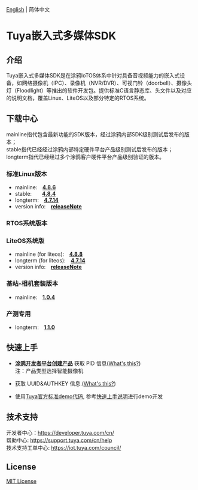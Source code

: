 [English](./README.md) | 简体中文

# Tuya嵌入式多媒体SDK


## 介绍
Tuya嵌入式多媒体SDK是在涂鸦IoTOS体系中针对具备音视频能力的嵌入式设备，如网络摄像机（IPC）、录像机（NVR/DVR）、可视门铃（doorbell）、摄像头灯（Floodlight）等推出的软件开发包。提供标准C语言静态库、头文件以及对应的说明文档，覆盖Linux、LiteOS以及部分特定的RTOS系统。

## 下载中心

mainline指代包含最新功能的SDK版本，经过涂鸦内部SDK级别测试后发布的版本；<br>
stable指代已经经过涂鸦内部特定硬件平台产品级别测试后发布的版本；<br>
longterm指代已经经过多个涂鸦客户硬件平台产品级别验证的版本。

### 标准Linux版本
* mainline:&emsp;**[4.8.6](./Linux/dowload_list_linux_4.8.6.md)**
* stable:&emsp;&emsp;**[4.8.4](./Linux/dowload_list_linux_4.8.4.md)**
* longterm:&emsp;**[4.7.14](./Linux/dowload_list_linux_4.7.14.md)**
* version info:&emsp;**[releaseNote](./Linux/release_note_zh-CN.md)**
### RTOS系统版本

### LiteOS系统版
* mainline (for liteos):&emsp;**[4.8.8](./LiteOS/dowload_list_liteos_4.8.8.md)**
* longterm (for liteos):&emsp;**[4.7.14](./LiteOS/dowload_list_liteos_4.7.14.md)**
* version info:&emsp;**[releaseNote](./LiteOS/release_note_zh-CN.md)**

### 基站-相机套装版本
* mainline:&emsp;**[1.0.4](./Base-station&Camera-Suit/download_list_kit.md)**

### 产测专用
* longterm:&emsp;**[1.1.0](./fac/dowload_list_fac_1.1.0.md)**

## 快速上手

* **[涂鸦开发者平台创建产品](https://developer.tuya.com/cn/docs/iot/configure-in-platform/create-product/create-product?id=K914jp1ijtsfe)** 获取 PID 信息([What's this?](https://github.com/tuya/tuya-iotos-embeded-sdk-multimedia/wiki/What-is#what-is-pid))<br> 
注：产品类型选择智能摄像机

* 获取 UUID&AUTHKEY 信息.([What's this?](https://github.com/tuya/tuya-iotos-embeded-sdk-multimedia/wiki/What-is#what-is-uuid--authkey))

* 使用[Tuya官方标准demo代码](https://github.com/tuya/tuya-iotos-embeded-multimedia-demo), 参考[快速上手说明](https://github.com/tuya/tuya-iotos-embeded-multimedia-demo#get-started)进行demo开发


## 技术支持

开发者中心：https://developer.tuya.com/cn/ <br>
帮助中心: https://support.tuya.com/cn/help <br>
技术支持工单中心:    https://iot.tuya.com/council/

## License
[MIT License](./LICENSE)